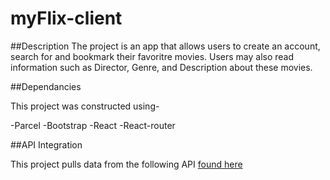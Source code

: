 # myFlix-client

##Description
The project is an app that allows users to create an account, search for and bookmark their favoritre movies. Users may also read information such as Director, Genre, and Description about these movies.


##Dependancies

This project was constructed using-

-Parcel
-Bootstrap
-React
-React-router

##API Integration

This project pulls data from the following API [found here](https://github.com/jreiber9/movie_api)
